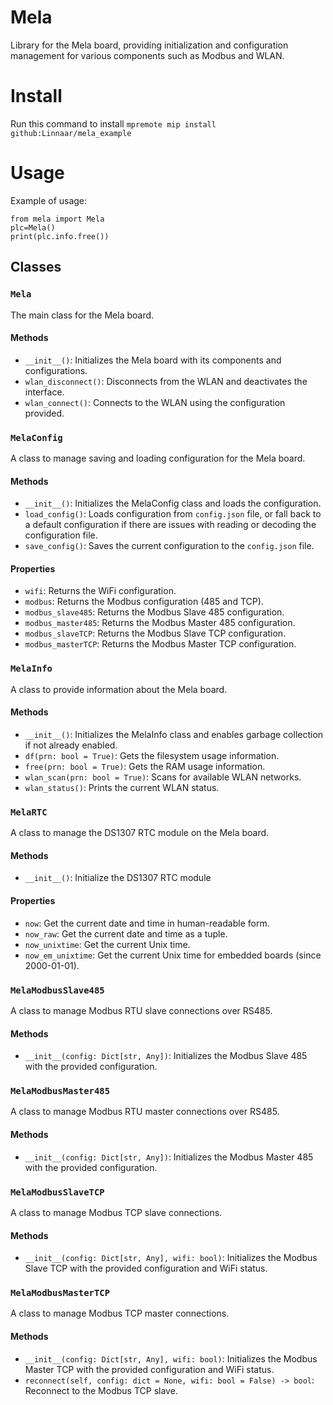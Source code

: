 # Mela 
Library for the Mela board, providing initialization and configuration management for various components such as Modbus and WLAN.

# Install

Run this command to install `mpremote mip install github:Linnaar/mela_example`

# Usage

Example of usage:

```
from mela import Mela
plc=Mela()
print(plc.info.free())
```

## Classes

### `Mela`

The main class for the Mela board.

#### Methods

- `__init__()`: Initializes the Mela board with its components and configurations. 
- `wlan_disconnect()`: Disconnects from the WLAN and deactivates the interface.
- `wlan_connect()`: Connects to the WLAN using the configuration provided.

### `MelaConfig`

A class to manage saving and loading configuration for the Mela board.

#### Methods

- `__init__()`: Initializes the MelaConfig class and loads the configuration.
- `load_config()`: Loads configuration from `config.json` file, or fall back to a default configuration if there are issues with reading or decoding the configuration file.
- `save_config()`: Saves the current configuration to the `config.json` file.

#### Properties

- `wifi`: Returns the WiFi configuration.
- `modbus`: Returns the Modbus configuration (485 and TCP).
- `modbus_slave485`: Returns the Modbus Slave 485 configuration.
- `modbus_master485`: Returns the Modbus Master 485 configuration.
- `modbus_slaveTCP`: Returns the Modbus Slave TCP configuration.
- `modbus_masterTCP`: Returns the Modbus Master TCP configuration.

### `MelaInfo`

A class to provide information about the Mela board.

#### Methods

- `__init__()`: Initializes the MelaInfo class and enables garbage collection if not already enabled.
- `df(prn: bool = True)`: Gets the filesystem usage information.
- `free(prn: bool = True)`: Gets the RAM usage information.
- `wlan_scan(prn: bool = True)`: Scans for available WLAN networks.
- `wlan_status()`: Prints the current WLAN status.

### `MelaRTC`

A class to manage the DS1307 RTC module on the Mela board.

#### Methods

- `__init__()`: Initialize the DS1307 RTC module

#### Properties

- `now`: Get the current date and time in human-readable form.
- `now_raw`: Get the current date and time as a tuple.
- `now_unixtime`: Get the current Unix time.
- `now_em_unixtime`: Get the current Unix time for embedded boards (since 2000-01-01).

### `MelaModbusSlave485`

A class to manage Modbus RTU slave connections over RS485.

#### Methods
- `__init__(config: Dict[str, Any])`: Initializes the Modbus Slave 485 with the provided configuration.

### `MelaModbusMaster485`

A class to manage Modbus RTU master connections over RS485.

#### Methods
- `__init__(config: Dict[str, Any])`: Initializes the Modbus Master 485 with the provided configuration.

### `MelaModbusSlaveTCP`

A class to manage Modbus TCP slave connections.

#### Methods
- `__init__(config: Dict[str, Any], wifi: bool)`: Initializes the Modbus Slave TCP with the provided configuration and WiFi status.


### `MelaModbusMasterTCP`

A class to manage Modbus TCP master connections.

#### Methods
- `__init__(config: Dict[str, Any], wifi: bool)`: Initializes the Modbus Master TCP with the provided configuration and WiFi status.
- `reconnect(self, config: dict = None, wifi: bool = False) -> bool`: Reconnect to the Modbus TCP slave.
